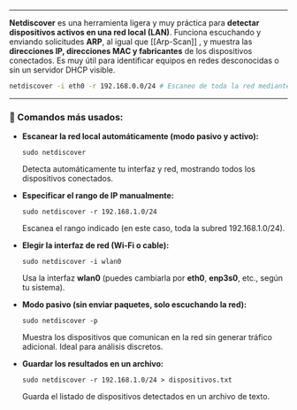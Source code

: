 
---

**Netdiscover** es una herramienta ligera y muy práctica para **detectar dispositivos activos en una red local (LAN)**. Funciona escuchando y enviando solicitudes **ARP**, al igual que [[Arp-Scan]] , y muestra las **direcciones IP, direcciones MAC y fabricantes** de los dispositivos conectados. Es muy útil para identificar equipos en redes desconocidas o sin un servidor DHCP visible.

```bash
netdiscover -i eth0 -r 192.168.0.0/24 # Escaneo de toda la red mediante el CIDR y la red eth0
```



---
### 🔹 Comandos más usados:

- **Escanear la red local automáticamente (modo pasivo y activo):**
    
    `sudo netdiscover`
    
    Detecta automáticamente tu interfaz y red, mostrando todos los dispositivos conectados.
    
- **Especificar el rango de IP manualmente:**
    
    `sudo netdiscover -r 192.168.1.0/24`
    
    Escanea el rango indicado (en este caso, toda la subred 192.168.1.0/24).
    
- **Elegir la interfaz de red (Wi-Fi o cable):**
    
    `sudo netdiscover -i wlan0`
    
    Usa la interfaz **wlan0** (puedes cambiarla por **eth0**, **enp3s0**, etc., según tu sistema).
    
- **Modo pasivo (sin enviar paquetes, solo escuchando la red):**
    
    `sudo netdiscover -p`
    
    Muestra los dispositivos que comunican en la red sin generar tráfico adicional. Ideal para análisis discretos.
    
- **Guardar los resultados en un archivo:**
    
    `sudo netdiscover -r 192.168.1.0/24 > dispositivos.txt`
    
    Guarda el listado de dispositivos detectados en un archivo de texto.